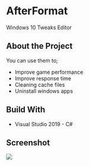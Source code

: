 # AfterFormat
Windows 10 Tweaks Editor

<h2>About the Project</h2>

You can use them to;
<ul>
<li>Improve game performance</li>
<li>Improve response time</li>
<li>Cleaning cache files</li>
<li>Uninstall windows apps</li>
</ul>

<h2>Build With</h2>

<ul><li>Visual Studio 2019 - C#</li></ul>

<h2>Screenshot</h2>

![](https://i.hizliresim.com/l3JXxt.png)
